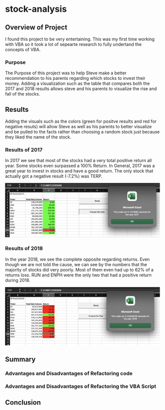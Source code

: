 # stock-analysis

## Overview of Project

I found this project to be very entertaining. This was my first time working with VBA so it took a lot of sepearte research to fully undertand the concepts of VBA. 

### Purpose

The Purpose of this project was to help Steve make a better recommendation to his parents regarding which stocks to invest their money. Adding a visualization such as the table that compares both the 2017 and 2018 results allows steve and his parents to visualize the rise and fall of the stocks. 

## Results

Adding the visuals such as the colors (green for positve results and red for negative resuts) will allow Steve as well as his parents to better visualize and be pulled to the facts rather than choosing a random stock just because they liked the name of the stock. 

### Results of 2017

In 2017 we see that most of the stocks had a very total positive return all year. Some stocks even surpassed a 100% Return. In General, 2017 was a great year to invest in stocks and have a good return. The only stock that actually got a negative result (-7.2%) was TERP.

![Theater_Outcomes_vs_Launch](https://github.com/GabinoTransito/stock-analysis/blob/main/resources/VBA_Challenge_2017.png)

### Results of 2018

In the year 2018, we see the complete opposite regarding returns. Even though we are not told the cause, we can see by the numbers that the majority of stocks did very poorly. Most of them even had up to 62% of a returns loss. RUN and ENPH were the only two that had a positive return during 2018. 

![Theater_Outcomes_vs_Launch](https://github.com/GabinoTransito/stock-analysis/blob/main/resources/VBA_Challenge_2018.png)

## Summary

### Advantages and Disadvantages of Refactoring code

### Advantages and Disadvantages of Refactoring the VBA Script 

## Conclusion

